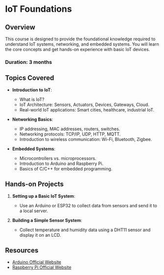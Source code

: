 # IoT Foundations

## Overview
This course is designed to provide the foundational knowledge required to understand IoT systems, networking, and embedded systems. You will learn the core concepts and get hands-on experience with basic IoT devices.

### Duration: 3 months

## Topics Covered
- **Introduction to IoT**:
  - What is IoT?
  - IoT Architecture: Sensors, Actuators, Devices, Gateways, Cloud.
  - Real-world IoT applications: Smart cities, healthcare, industrial IoT.
  
- **Networking Basics**:
  - IP addressing, MAC addresses, routers, switches.
  - Networking protocols: TCP/IP, UDP, HTTP, MQTT.
  - Introduction to wireless communication: Wi-Fi, Bluetooth, Zigbee.

- **Embedded Systems**:
  - Microcontrollers vs. microprocessors.
  - Introduction to Arduino and Raspberry Pi.
  - Basics of C/C++ for embedded programming.

## Hands-on Projects
1. **Setting up a Basic IoT System**:
   - Use an Arduino or ESP32 to collect data from sensors and send it to a local server.
   
2. **Building a Simple Sensor System**:
   - Collect temperature and humidity data using a DHT11 sensor and display it on an LCD.

## Resources
- [Arduino Official Website](https://www.arduino.cc/)
- [Raspberry Pi Official Website](https://www.raspberrypi.org/)

